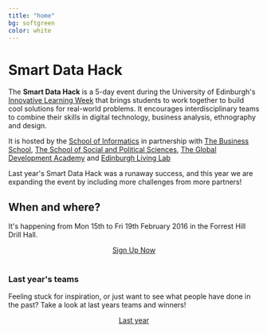 ```yaml
---
title: "home"
bg: softgreen     
color: white  
---
```


# Smart Data Hack


The **Smart Data Hack** is a 5-day event during the University of Edinburgh's [Innovative Learning Week](http://www.innovativelearning.ed.ac.uk/smart-data-hack) that brings students to work together to build cool solutions for real-world problems. It encourages interdisciplinary teams to combine their skills in digital technology, business analysis, ethnography and design.

It is hosted by the [School of Informatics](http://www.ed.ac.uk/schools-departments/informatics/) in partnership with [The Business School](http://www.business-school.ed.ac.uk/), [The School of Social and Political Sciences](http://www.sps.ed.ac.uk), [The Global Development Academy](http://www.ed.ac.uk/schools-departments/global-development) and [Edinburgh Living Lab](hgttp://edinburghlivinglab.org)

Last year's Smart Data Hack was a runaway success, and this year we are expanding the event by including more challenges from more partners!

## When and where?

It's happening from Mon 15th to Fri 19th February 2016 in the Forrest Hill Drill Hall.

<div style="text-align: center">
<a href="https://www.events.ed.ac.uk/index.cfm?event=book&scheduleId=18656" class="btn btn-lg btn-primary">Sign Up Now</a>
</div>
<br/>

### Last year's teams

Feeling stuck for inspiration, or just want to see what people have done in the past? Take a look at last years teams and winners!

<div style="text-align: center">
<a href="{{site.url}}/2015" class="btn btn-lg btn-primary">Last year</a>
</div>
